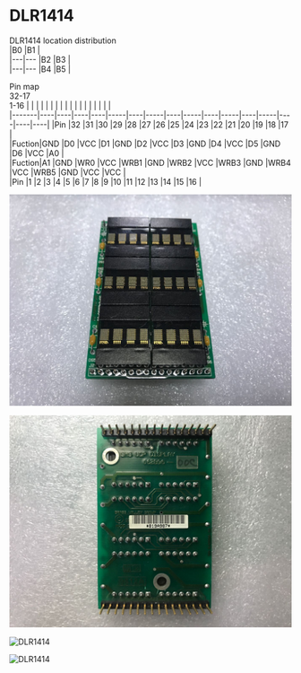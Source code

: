 # DLR1414  

DLR1414 location distribution  
|B0	|B1	|  
|---|---
|B2	|B3	|  
|---|---
|B4	|B5	|  

Pin map  
32-17  
1-16
|       |    |    |    |    |     |    |     |    |     |    |     |    |     |    |    |    |    
|-------|----|----|----|----|-----|----|-----|----|-----|----|-----|----|-----|----|----|----|
|Pin	|32  |31  |30  |29  |28   |27  |26   |25  |24   |23  |22   |21  |20   |19  |18  |17  |  
|Fuction|GND |D0  |VCC |D1  |GND  |D2  |VCC  |D3  |GND  |D4  |VCC  |D5  |GND  |D6  |VCC |A0  |  
|Fuction|A1  |GND |WR0 |VCC |WRB1 |GND |WRB2 |VCC |WRB3 |GND |WRB4 |VCC |WRB5 |GND |VCC |VCC |  
|Pin	|1	 |2   |3   |4   |5    |6   |7    |8   |9    |10  |11   |12  |13   |14  |15  |16  |  

![DLR1414](1.jpg)  

![DLR1414](2.jpg)  

![DLR1414](3.jpg)  

![DLR1414](4.jpg)  
